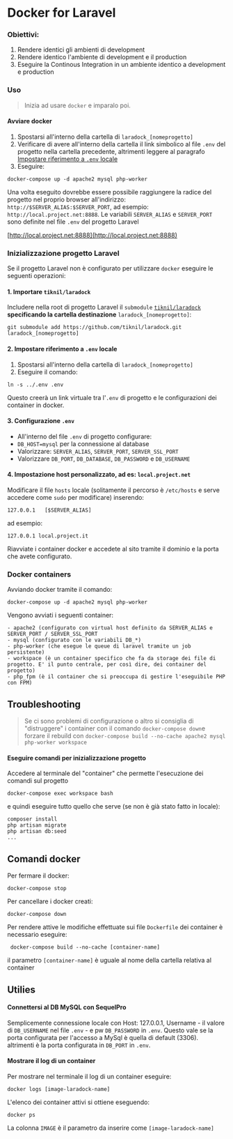 # Docker for Laravel

### Obiettivi:

1. Rendere identici gli ambienti di development
2. Rendere identico l'ambiente di development e il production
3. Eseguire la Continous Integration in un ambiente identico a development e production

### Uso

> Inizia ad usare `docker` e imparalo poi. 

#### Avviare docker

1. Spostarsi all'interno della cartella di `laradock_[nomeprogetto]`
2. Verificare di avere all'interno della cartella il link simbolico al file `.env` del progetto nella cartella precedente, altrimenti leggere al paragrafo [Impostare riferimento a `.env` locale](#2-impostare-riferimento-a-env-locale)
3. Eseguire: 

```
docker-compose up -d apache2 mysql php-worker
```

Una volta eseguito dovrebbe essere possibile raggiungere la radice del progetto nel proprio browser all'indirizzo:
`http://$SERVER_ALIAS:$SERVER_PORT`, ad esempio: `http://local.project.net:8888`. Le variabili `SERVER_ALIAS` e `SERVER_PORT` sono definite nel file `.env` del progetto Laravel

[http://local.project.net:8888](http://local.project.net:8888)

### Inizializzazione progetto Laravel

Se il progetto Laravel non è configurato per utilizzare `docker` eseguire le seguenti operazioni:

#### 1. Importare `tiknil/laradock`

Includere nella root di progetto Laravel il `submodule` [`tiknil/laradock`](https://github.com/tiknil/laradock) __specificando la cartella destinazione__ `laradock_[nomeprogetto]`:

```
git submodule add https://github.com/tiknil/laradock.git laradock_[nomeprogetto]
```

#### 2. Impostare riferimento a `.env` locale

1. Spostarsi all'interno della cartella di `laradock_[nomeprogetto]`
2. Eseguire il comando:

```
ln -s ../.env .env
```

Questo creerà un link virtuale tra l'`.env` di progetto e le configurazioni dei container in docker.

#### 3. Configurazione `.env`

* All'interno del file `.env` di progetto configurare:
 * `DB_HOST=mysql` per la connessione al database
 * Valorizzare: `SERVER_ALIAS`, `SERVER_PORT`, `SERVER_SSL_PORT`
 * Valorizzare `DB_PORT`, `DB_DATABASE`, `DB_PASSWORD` e `DB_USERNAME`

#### 4. Impostazione host personalizzato, ad es: `local.project.net`

Modificare il file `hosts` locale (solitamente il percorso è `/etc/hosts` e serve accedere come `sudo` per modificare) inserendo:

```
127.0.0.1	[$SERVER_ALIAS]
```

ad esempio:

```
127.0.0.1 local.project.it
```

Riavviate i container docker e accedete al sito tramite il dominio e la porta che avete configurato.

### Docker containers

Avviando docker tramite il comando: 

```
docker-compose up -d apache2 mysql php-worker
```

Vengono avviati i seguenti container:

```
- apache2 (configurato con virtual host definito da SERVER_ALIAS e SERVER_PORT / SERVER_SSL_PORT
- mysql (configurato con le variabili DB_*)
- php-worker (che esegue le queue di laravel tramite un job persistente)
- workspace (è un container specifico che fa da storage dei file di progetto. E' il punto centrale, per così dire, dei container del progetto)
- php_fpm (è il container che si preoccupa di gestire l'eseguibile PHP con FPM)
```

## Troubleshooting

> Se ci sono problemi di configurazione o altro si consiglia di "distruggere" i container con il comando `docker-compose down`e forzare il rebuild con `docker-compose build --no-cache apache2 mysql php-worker workspace`


#### Eseguire comandi per inizializzazione progetto

Accedere al terminale del "container" che permette l'esecuzione dei comandi sul progetto

```
docker-compose exec workspace bash
```

e quindi eseguire tutto quello che serve (se non è già stato fatto in locale):

```
composer install
php artisan migrate
php artisan db:seed
...
```

## Comandi docker

Per fermare il docker:
```
docker-compose stop
```

Per cancellare i docker creati:
```
docker-compose down
```

Per rendere attive le  modifiche effettuate sui file `Dockerfile` dei container è necessario eseguire:
```
 docker-compose build --no-cache [container-name]
 ```
 il parametro `[container-name]` è uguale al nome della cartella relativa al container

## Utilies

#### Connettersi al DB MySQL con SequelPro

Semplicemente connessione locale con Host: 127.0.0.1, Username - il valore di `DB_USERNAME` nel file `.env` - e pw `DB_PASSWORD` in `.env`. Questo vale se la porta configurata per l'accesso a MySql è quella di default (3306). altrimenti è la porta configurata in `DB_PORT` in `.env`.

#### Mostrare il log di un container
 Per mostrare nel terminale il log di un container eseguire:
 ```
 docker logs [image-laradock-name]
 ```
 L'elenco dei container attivi si ottiene eseguendo:
 ```
 docker ps
 ```
 La colonna `IMAGE` è il parametro da inserire come `[image-laradock-name]`
